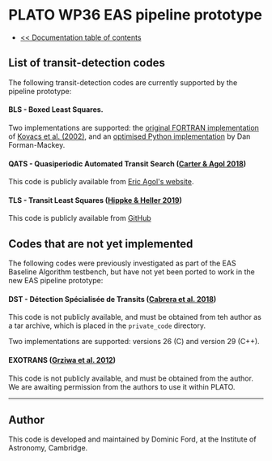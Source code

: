 # PLATO WP36 EAS pipeline prototype

* [<< Documentation table of contents](contents.md)

## List of transit-detection codes

The following transit-detection codes are currently supported by the pipeline prototype:

#### BLS - Boxed Least Squares.

Two implementations are supported: the [original FORTRAN implementation](https://github.com/dfm/python-bls) of [Kovacs et al. (2002)](https://ui.adsabs.harvard.edu/abs/2002A%26A...391..369K/abstract), and an [optimised Python implementation](https://github.com/dfm/bls.py) by Dan Forman-Mackey.


#### QATS - Quasiperiodic Automated Transit Search ([Carter & Agol 2018](https://ui.adsabs.harvard.edu/abs/2013ApJ...765..132C/abstract))

This code is publicly available from [Eric Agol's website](https://faculty.washington.edu/agol/QATS/).

#### TLS - Transit Least Squares ([Hippke & Heller 2019](https://ui.adsabs.harvard.edu/abs/2019A%26A...623A..39H/abstract))

This code is publicly available from [GitHub](https://github.com/hippke/tls)

## Codes that are not yet implemented

The following codes were previously investigated as part of the EAS Baseline Algorithm testbench, but have not yet been ported to work in the new EAS pipeline prototype:

#### DST - Détection Spécialisée de Transits ([Cabrera et al. 2018](https://ui.adsabs.harvard.edu/abs/2012A%26A...548A..44C/abstract))

This code is not publicly available, and must be obtained from teh author as a tar archive, which is placed in the `private_code` directory.

Two implementations are supported: versions 26 (C) and version 29 (C++).

#### EXOTRANS ([Grziwa et al. 2012](https://ui.adsabs.harvard.edu/abs/2012MNRAS.420.1045G/abstract))

This code is not publicly available, and must be obtained from the author. We are awaiting permission from the authors to use it within PLATO.

---

## Author

This code is developed and maintained by Dominic Ford, at the Institute of Astronomy, Cambridge.

